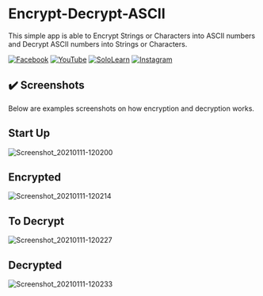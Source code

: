 # Encrypt-Decrypt-ASCII
This simple app is able to Encrypt Strings or Characters into ASCII numbers and Decrypt ASCII numbers into Strings or Characters.

[![Facebook](https://img.shields.io/badge/facebook-%231877F2.svg?&style=for-the-badge&logo=facebook&logoColor=white)](https://www.facebook.com/rovie.programmer15) 
[![YouTube](https://img.shields.io/badge/youtube-%23FF0000.svg?&style=for-the-badge&logo=youtube&logoColor=white)](https://www.youtube.com/c/RovieFrancisco15)
[![SoloLearn](https://img.shields.io/badge/sololearn-%8088FF88.svg?&style=for-the-badge&logo=sololearn&logoColor=white)](https://www.sololearn.com/Profile/7001002/?ref=app)
[![Instagram](https://img.shields.io/badge/instagram-%23e4405f.svg?&style=for-the-badge&logo=instagram&logoColor=white)](https://www.instagram.com/franz0515)

## :heavy_check_mark: Screenshots
Below are examples screenshots on how encryption and decryption works.

## Start Up
![Screenshot_20210111-120200](https://user-images.githubusercontent.com/40444648/104146238-00356100-5405-11eb-8362-aad87385d064.png)

## Encrypted
![Screenshot_20210111-120214](https://user-images.githubusercontent.com/40444648/104146259-13483100-5405-11eb-8bd3-fa321af9e3cc.png)

## To Decrypt
![Screenshot_20210111-120227](https://user-images.githubusercontent.com/40444648/104146277-23f8a700-5405-11eb-81b1-8f4dd5038075.png)

## Decrypted
![Screenshot_20210111-120233](https://user-images.githubusercontent.com/40444648/104146291-307cff80-5405-11eb-945d-8c826df1507e.png)
